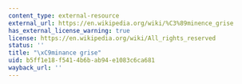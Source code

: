 ```yaml
---
content_type: external-resource
external_url: https://en.wikipedia.org/wiki/%C3%89minence_grise
has_external_license_warning: true
license: https://en.wikipedia.org/wiki/All_rights_reserved
status: ''
title: "\xC9minance grise"
uid: b5ff1e18-f541-4b6b-ab94-e1083c6ca681
wayback_url: ''
---
```

